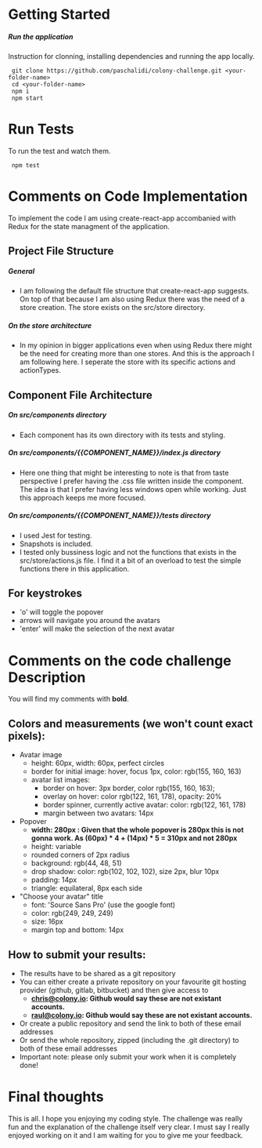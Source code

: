 # Getting Started

##### Run the application 
Instruction for clonning, installing dependencies and running the app locally.
```
 git clone https://github.com/paschalidi/colony-challenge.git <your-folder-name>
 cd <your-folder-name>
 npm i
 npm start
```


# Run Tests
To run the test and watch them.
```
 npm test 
```


# Comments on Code Implementation
To implement the code I am using create-react-app accombanied with Redux for the state managment of the application.


## Project File Structure
##### General
- I am following the default file structure that create-react-app suggests. On top of that because I am also using Redux there was the need of a store creation. The store exists on the src/store directory.

##### On the store architecture
- In my opinion in bigger applications even when using Redux there might be the need for creating more than one stores. And this is the approach I am following here. I seperate the store with its specific actions and actionTypes.


## Component File Architecture
##### On src/components directory
- Each component has its own directory with its tests and styling.

##### On src/components/{{COMPONENT_NAME}}/index.js directory
- Here one thing that might be interesting to note is that from taste perspective I prefer having the .css file written inside the component. The idea is that I prefer having less windows open while working. Just this approach keeps me more focused.

##### On src/components/{{COMPONENT_NAME}}/tests directory
- I used Jest for testing.
- Snapshots is included.
- I tested only bussiness logic and not the functions that exists in the src/store/actions.js file. I find it a bit of an overload to test the simple functions there in this application.

## For keystrokes
- 'o' will toggle the popover
- arrows will navigate you around the avatars
- 'enter' will make the selection of the next avatar

# Comments on the code challenge Description
You will find my comments with **bold**.

## Colors and measurements (we won't count exact pixels):

- Avatar image
  - height: 60px, width: 60px, perfect circles
  - border for initial image: hover, focus 1px, color: rgb(155, 160, 163)
  - avatar list images:
    - border on hover: 3px border, color rgb(155, 160, 163);
    - overlay on hover: color rgb(122, 161, 178), opacity: 20%
    - border spinner, currently active avatar: color: rgb(122, 161, 178)
    - margin between two avatars: 14px
- Popover
  -  **width: 280px : Given that the whole popover is 280px this is not gonna work. As (60px) * 4 + (14px) * 5 = 310px and not 280px**
  - height: variable
  - rounded corners of 2px radius
  - background: rgb(44, 48, 51)
  - drop shadow: color: rgb(102, 102, 102), size 2px, blur 10px
  - padding: 14px
  - triangle: equilateral, 8px each side
- "Choose your avatar" title
  - font: 'Source Sans Pro' (use the google font)
  - color: rgb(249, 249, 249)
  - size: 16px
  - margin top and bottom: 14px

## How to submit your results:

- The results have to be shared as a git repository
- You can either create a private repository on your favourite git hosting provider (github, gitlab, bitbucket) and then give access to
  -  **chris@colony.io: Github would say these are not existant accounts.**
  -  **raul@colony.io: Github would say these are not existant accounts.**
- Or create a public repository and send the link to both of these email addresses
- Or send the whole repository, zipped (including the .git directory) to both of these email addresses
- Important note: please only submit your work when it is completely done!



# Final thoughts
This is all. I hope you enjoying my coding style.
The challenge was really fun and the explanation of the challenge itself very clear.
I must say I really enjoyed working on it and I am waiting for you to give me your feedback.

